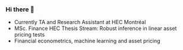 ### Hi there 👋

- Currently TA and Research Assistant at HEC Montréal
- MSc. Finance HEC Thesis Stream: Robust inference in linear asset pricing tests
- Financial econometrics, machine learning and asset pricing
